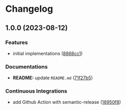 # Changelog

## 1.0.0 (2023-08-12)


### Features

* initial implementations ([8868cc1](https://github.com/extra2000/ros2-gazebo11-classic/commit/8868cc1db3627f8b222d94ccaafa14a4066bdec1))


### Documentations

* **README:** update `README.md` ([71f27b5](https://github.com/extra2000/ros2-gazebo11-classic/commit/71f27b58d9c7e04e932aa09ef0177c2b9fcac6d5))


### Continuous Integrations

* add Github Action with semantic-release ([18950f8](https://github.com/extra2000/ros2-gazebo11-classic/commit/18950f8e6bbb66e1a16d1ddda19077be98191042))
